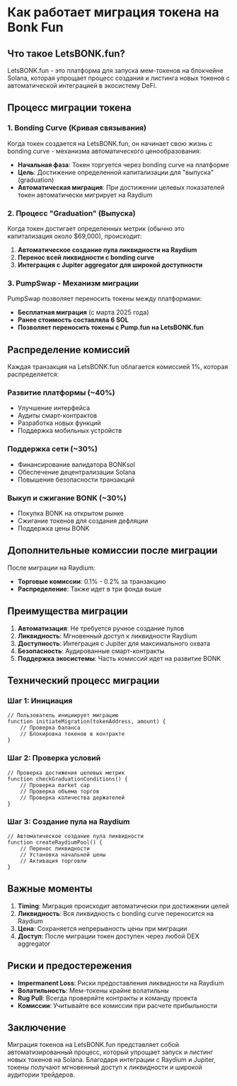 # Как работает миграция токена на Bonk Fun

## Что такое LetsBONK.fun?

LetsBONK.fun - это платформа для запуска мем-токенов на блокчейне Solana, которая упрощает процесс создания и листинга новых токенов с автоматической интеграцией в экосистему DeFi.

## Процесс миграции токена

### 1. Bonding Curve (Кривая связывания)

Когда токен создается на LetsBONK.fun, он начинает свою жизнь с bonding curve - механизма автоматического ценообразования:

- **Начальная фаза**: Токен торгуется через bonding curve на платформе
- **Цель**: Достижение определенной капитализации для "выпуска" (graduation)
- **Автоматическая миграция**: При достижении целевых показателей токен автоматически мигрирует на Raydium

### 2. Процесс "Graduation" (Выпуска)

Когда токен достигает определенных метрик (обычно это капитализация около $69,000), происходит:

1. **Автоматическое создание пула ликвидности на Raydium**
2. **Перенос всей ликвидности с bonding curve**
3. **Интеграция с Jupiter aggregator для широкой доступности**

### 3. PumpSwap - Механизм миграции

PumpSwap позволяет переносить токены между платформами:

- **Бесплатная миграция** (с марта 2025 года)
- **Ранее стоимость составляла 6 SOL**
- **Позволяет переносить токены с Pump.fun на LetsBONK.fun**

## Распределение комиссий

Каждая транзакция на LetsBONK.fun облагается комиссией 1%, которая распределяется:

### Развитие платформы (~40%)
- Улучшение интерфейса
- Аудиты смарт-контрактов
- Разработка новых функций
- Поддержка мобильных устройств

### Поддержка сети (~30%)
- Финансирование валидатора BONKsol
- Обеспечение децентрализации Solana
- Повышение безопасности транзакций

### Выкуп и сжигание BONK (~30%)
- Покупка BONK на открытом рынке
- Сжигание токенов для создания дефляции
- Поддержка цены BONK

## Дополнительные комиссии после миграции

После миграции на Raydium:
- **Торговые комиссии**: 0.1% - 0.2% за транзакцию
- **Распределение**: Также идет в три фонда выше

## Преимущества миграции

1. **Автоматизация**: Не требуется ручное создание пулов
2. **Ликвидность**: Мгновенный доступ к ликвидности Raydium
3. **Доступность**: Интеграция с Jupiter для максимального охвата
4. **Безопасность**: Аудированные смарт-контракты
5. **Поддержка экосистемы**: Часть комиссий идет на развитие BONK

## Технический процесс миграции

### Шаг 1: Инициация
```solidity
// Пользователь инициирует миграцию
function initiateMigration(tokenAddress, amount) {
    // Проверка баланса
    // Блокировка токенов в контракте
}
```

### Шаг 2: Проверка условий
```solidity
// Проверка достижения целевых метрик
function checkGraduationConditions() {
    // Проверка market cap
    // Проверка объема торгов
    // Проверка количества держателей
}
```

### Шаг 3: Создание пула на Raydium
```solidity
// Автоматическое создание пула ликвидности
function createRaydiumPool() {
    // Перенос ликвидности
    // Установка начальной цены
    // Активация торговли
}
```

## Важные моменты

1. **Timing**: Миграция происходит автоматически при достижении целей
2. **Ликвидность**: Вся ликвидность с bonding curve переносится на Raydium
3. **Цена**: Сохраняется непрерывность цены при миграции
4. **Доступ**: После миграции токен доступен через любой DEX aggregator

## Риски и предостережения

- **Impermanent Loss**: Риски предоставления ликвидности на Raydium
- **Волатильность**: Мем-токены крайне волатильны
- **Rug Pull**: Всегда проверяйте контракты и команду проекта
- **Комиссии**: Учитывайте все комиссии при расчете прибыльности

## Заключение

Миграция токенов на LetsBONK.fun представляет собой автоматизированный процесс, который упрощает запуск и листинг новых токенов на Solana. Благодаря интеграции с Raydium и Jupiter, токены получают мгновенный доступ к ликвидности и широкой аудитории трейдеров.